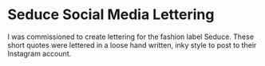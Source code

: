 # Seduce Social Media Lettering

I was commissioned to create lettering for the fashion label Seduce. These short quotes were lettered in a loose hand written, inky style to post to their Instagram account. 